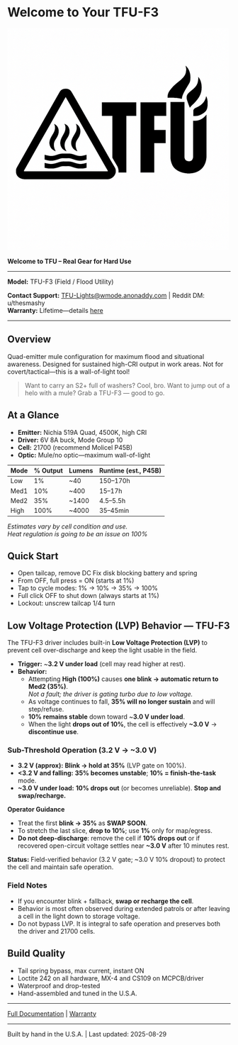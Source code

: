 # Welcome to Your TFU-F3

![TFU Logo](../TFU-LOGO.png)

**Welcome to TFU – Real Gear for Hard Use**

---

**Model:** TFU-F3 (Field / Flood Utility)  

**Contact Support:** [TFU-Lights@wmode.anonaddy.com](mailto:TFU-Lights@wmode.anonaddy.com) | Reddit DM: u/thesmashy  
**Warranty:** Lifetime—details [here](https://github.com/TheSmashy/TFU/blob/main/WARRANTY.md)

---

## Overview

Quad-emitter mule configuration for maximum flood and situational awareness. Designed for sustained high-CRI output in work areas. Not for covert/tactical—this is a wall-of-light tool!

>Want to carry an S2+ full of washers? Cool, bro. Want to jump out of a helo with a mule? Grab a TFU-F3 — good to go.

## At a Glance

- **Emitter:** Nichia 519A Quad, 4500K, high CRI
- **Driver:** 6V 8A buck, Mode Group 10
- **Cell:** 21700 (recommend Molicel P45B)
- **Optic:** Mule/no optic—maximum wall-of-light

| Mode  | % Output | Lumens | Runtime (est., P45B) |
|-------|----------|--------|----------------------|
| Low   | 1%       | ~40    | 150–170h             |
| Med1  | 10%      | ~400   | 15–17h               |
| Med2  | 35%      | ~1400  | 4.5–5.5h             |
| High  | 100%     | ~4000  | 35–45min             |

*Estimates vary by cell condition and use.*  
*Heat regulation is going to be an issue on 100%*  

## Quick Start
- Open tailcap, remove DC Fix disk blocking battery and spring
- From OFF, full press = ON (starts at 1%)
- Tap to cycle modes: 1% → 10% → 35% → 100%
- Full click OFF to shut down (always starts at 1%)
- Lockout: unscrew tailcap 1/4 turn

## Low Voltage Protection (LVP) Behavior — TFU-F3

The TFU-F3 driver includes built-in **Low Voltage Protection (LVP)** to prevent cell over-discharge and keep the light usable in the field.

- **Trigger:** ~**3.2 V under load** (cell may read higher at rest).
- **Behavior:**
  - Attempting **High (100%)** causes **one blink → automatic return to Med2 (35%)**.  
    *Not a fault; the driver is gating turbo due to low voltage.*
  - As voltage continues to fall, **35% will no longer sustain** and will step/refuse.
  - **10% remains stable** down toward ~**3.0 V under load**.
  - When the light **drops out of 10%**, the cell is effectively **~3.0 V** → **discontinue use**.

### Sub-Threshold Operation (3.2 V → ~3.0 V)
- **3.2 V (approx):** **Blink → hold at 35%** (LVP gate on 100%).  
- **<3.2 V and falling:** **35% becomes unstable**; **10% = finish-the-task** mode.  
- **~3.0 V under load:** **10% drops out** (or becomes unreliable). **Stop and swap/recharge.**

**Operator Guidance**
- Treat the first **blink → 35%** as **SWAP SOON**.
- To stretch the last slice, **drop to 10%**; use **1%** only for map/egress.
- **Do not deep-discharge**: remove the cell if **10% drops out** or if recovered open-circuit voltage settles near **~3.0 V** after 10 minutes rest.

**Status:** Field-verified behavior (3.2 V gate; ~3.0 V 10% dropout) to protect the cell and maintain safe operation.


### Field Notes
- If you encounter blink + fallback, **swap or recharge the cell**.  
- Behavior is most often observed during extended patrols or after leaving a cell in the light down to storage voltage.  
- Do not bypass LVP. It is integral to safe operation and preserves both the driver and 21700 cells.

## Build Quality

- Tail spring bypass, max current, instant ON
- Loctite 242 on all hardware, MX-4 and CS109 on MCPCB/driver
- Waterproof and drop-tested
- Hand-assembled and tuned in the U.S.A.

---

[Full Documentation](https://github.com/TheSmashy/TFU) | [Warranty](https://github.com/TheSmashy/TFU/blob/main/WARRANTY.md)

---
Built by hand in the U.S.A. | Last updated: 2025-08-29
